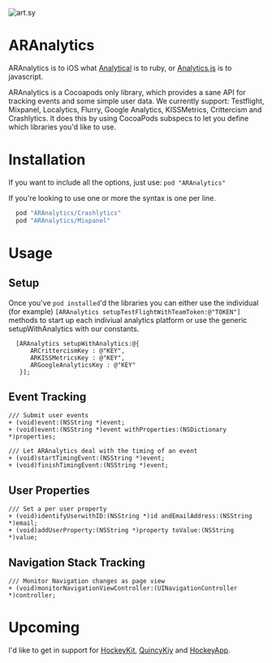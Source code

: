 ![art.sy](https://github.com/orta/ARAnalytics/raw/web/headline "Art.sy | ARAnalytics")

ARAnalytics
================

ARAnalytics is to iOS what [Analytical](https://github.com/jkrall/analytical) is to ruby, or [Analytics.js](http://segmentio.github.com/analytics.js/) is to javascript.

ARAnalytics is a Cocoapods only library, which provides a sane API for tracking events and some simple user data. We currently support: Testflight, Mixpanel, Localytics, Flurry, Google Analytics, KISSMetrics, Crittercism and Crashlytics. It does this by using CocoaPods subspecs to let you define which libraries you'd like to use.

Installation
=====
If you want to include all the options, just use: `pod "ARAnalytics"`

If you're looking to use one or more the syntax is one per line.

``` ruby
  pod "ARAnalytics/Crashlytics"
  pod "ARAnalytics/Mixpanel"
```

Usage
=====

Setup
----

Once you've `pod installed`'d the libraries you can either use the individual (for example) `[ARAnalytics setupTestFlightWithTeamToken:@"TOKEN"]` methods to start up each indiviual analytics platform or use the generic setupWithAnalytics with our constants.

``` objc
  [ARAnalytics setupWithAnalytics:@{
      ARCrittercismKey : @"KEY",
      ARKISSMetricsKey : @"KEY",
      ARGoogleAnalyticsKey : @"KEY"
   }];
```

Event Tracking
----
``` objc
/// Submit user events
+ (void)event:(NSString *)event;
+ (void)event:(NSString *)event withProperties:(NSDictionary *)properties;

/// Let ARAnalytics deal with the timing of an event
+ (void)startTimingEvent:(NSString *)event;
+ (void)finishTimingEvent:(NSString *)event;
```

User Properties
----
``` objc
/// Set a per user property
+ (void)identifyUserwithID:(NSString *)id andEmailAddress:(NSString *)email;
+ (void)addUserProperty:(NSString *)property toValue:(NSString *)value;
```

Navigation Stack Tracking
----
``` objc
/// Monitor Navigation changes as page view
+ (void)monitorNavigationViewController:(UINavigationController *)controller;
````

Upcoming
=====

I'd like to get in support for [HockeyKit](https://github.com/TheRealKerni/HockeyKit),  [QuincyKiy](https://github.com/TheRealKerni/QuincyKit) and [HockeyApp](http://hockeyapp.net).
